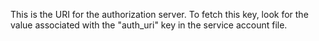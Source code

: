 This is the URI for the authorization server. To fetch this key, look for the value associated with the "auth_uri" key in the service account file.